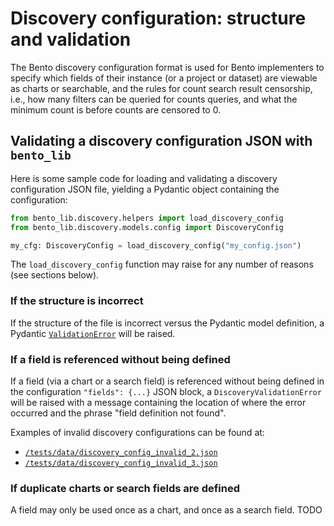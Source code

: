 # Discovery configuration: structure and validation

The Bento discovery configuration format is used for Bento implementers to specify which fields of their instance (or a
project or dataset) are viewable as charts or searchable, and the rules for count search result censorship, i.e.,
how many filters can be queried for counts queries, and what the minimum count is before counts are censored to 0.


## Validating a discovery configuration JSON with `bento_lib`

Here is some sample code for loading and validating a discovery configuration JSON file, yielding a Pydantic object 
containing the configuration:

```python
from bento_lib.discovery.helpers import load_discovery_config
from bento_lib.discovery.models.config import DiscoveryConfig

my_cfg: DiscoveryConfig = load_discovery_config("my_config.json")
```

The `load_discovery_config` function may raise for any number of reasons (see sections below).

### If the structure is incorrect

If the structure of the file is incorrect versus the Pydantic model definition, a Pydantic 
[`ValidationError`](https://docs.pydantic.dev/latest/api/pydantic_core/#pydantic_core.ValidationError) will be raised.

### If a field is referenced without being defined

If a field (via a chart or a search field) is referenced without being defined in the configuration `"fields": {...}` 
JSON block, a `DiscoveryValidationError` will be raised with a message containing the location of where the error 
occurred and the phrase "field definition not found".

Examples of invalid discovery configurations can be found at:

* [`/tests/data/discovery_config_invalid_2.json`](../../tests/data/discovery_config_invalid_2.json)
* [`/tests/data/discovery_config_invalid_3.json`](../../tests/data/discovery_config_invalid_3.json)

### If duplicate charts or search fields are defined

A field may only be used once as a chart, and once as a search field. TODO
